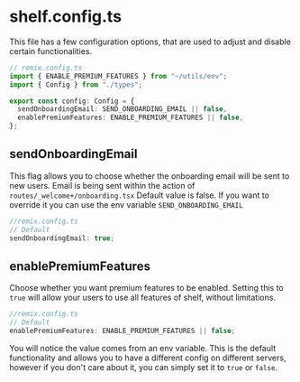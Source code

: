 # shelf.config.ts

This file has a few configuration options, that are used to adjust and disable certain functionalities.

```ts
// remix.config.ts
import { ENABLE_PREMIUM_FEATURES } from "~/utils/env";
import { Config } from "./types";

export const config: Config = {
  sendOnboardingEmail: SEND_ONBOARDING_EMAIL || false,
  enablePremiumFeatures: ENABLE_PREMIUM_FEATURES || false,
};
```

## sendOnboardingEmail

This flag allows you to choose whether the onboarding email will be sent to new users. Email is being sent within the action of `routes/_welcome+/onboarding.tsx`
Default value is false. If you want to override it you can use the env variable `SEND_ONBOARDING_EMAIL`

```ts
//remix.config.ts
// Default
sendOnboardingEmail: true;
```

## enablePremiumFeatures

Choose whether you want premium features to be enabled. Setting this to `true` will allow your users to use all features of shelf, without limitations.

```ts
//remix.config.ts
// Default
enablePremiumFeatures: ENABLE_PREMIUM_FEATURES || false;
```

You will notice the value comes from an env variable. This is the default functionality and allows you to have a different config on different servers, however if you don't care about it, you can simply set it to `true` or `false`.
